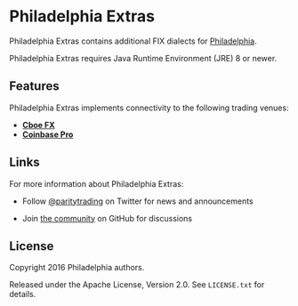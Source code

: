 # Philadelphia Extras

Philadelphia Extras contains additional FIX dialects for [Philadelphia][].

  [Philadelphia]: https://github.com/paritytrading/philadelphia

Philadelphia Extras requires Java Runtime Environment (JRE) 8 or newer.

## Features

Philadelphia Extras implements connectivity to the following trading venues:

- [**Cboe FX**](libraries/cboe-fx)
- [**Coinbase Pro**](libraries/coinbase)

## Links

For more information about Philadelphia Extras:

- Follow [@paritytrading](https://twitter.com/paritytrading) on Twitter for
  news and announcements
- Join [the community][GitHub Discussions] on GitHub for discussions

  [GitHub Discussions]: https://github.com/paritytrading/philadelphia/discussions

## License

Copyright 2016 Philadelphia authors.

Released under the Apache License, Version 2.0. See `LICENSE.txt` for details.
